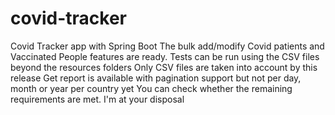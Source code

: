 # covid-tracker
 Covid Tracker app with Spring Boot
  The bulk add/modify Covid patients and Vaccinated People features are ready. 
  Tests can be run using the CSV files beyond the resources folders
  Only CSV files are taken into account by this release 
  Get report is available with pagination support but not per day, month or year per country yet
  You can check whether the remaining requirements are met. I'm at your disposal
